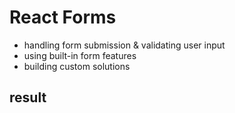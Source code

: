 # React Forms

- handling form submission & validating user input
- using built-in form features
- building custom solutions

## result
